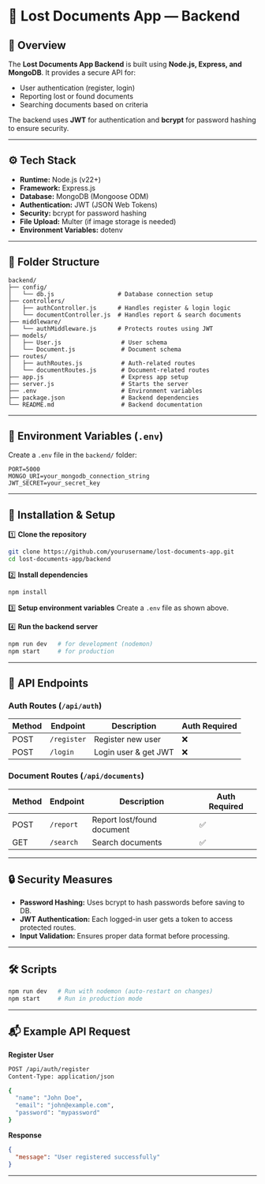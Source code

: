 

# 📂 Lost Documents App — Backend

## 📌 Overview

The **Lost Documents App Backend** is built using **Node.js, Express, and MongoDB**.
It provides a secure API for:

* User authentication (register, login)
* Reporting lost or found documents
* Searching documents based on criteria

The backend uses **JWT** for authentication and **bcrypt** for password hashing to ensure security.

---

## ⚙️ Tech Stack

* **Runtime:** Node.js (v22+)
* **Framework:** Express.js
* **Database:** MongoDB (Mongoose ODM)
* **Authentication:** JWT (JSON Web Tokens)
* **Security:** bcrypt for password hashing
* **File Upload:** Multer (if image storage is needed)
* **Environment Variables:** dotenv

---

## 📁 Folder Structure

```
backend/
├── config/
│   └── db.js                  # Database connection setup
├── controllers/
│   ├── authController.js      # Handles register & login logic
│   └── documentController.js  # Handles report & search documents
├── middleware/
│   └── authMiddleware.js      # Protects routes using JWT
├── models/
│   ├── User.js                 # User schema
│   └── Document.js             # Document schema
├── routes/
│   ├── authRoutes.js           # Auth-related routes
│   └── documentRoutes.js       # Document-related routes
├── app.js                      # Express app setup
├── server.js                   # Starts the server
├── .env                        # Environment variables
├── package.json                # Backend dependencies
└── README.md                   # Backend documentation
```

---

## 🔑 Environment Variables (`.env`)

Create a `.env` file in the `backend/` folder:

```
PORT=5000
MONGO_URI=your_mongodb_connection_string
JWT_SECRET=your_secret_key
```

---

## 🚀 Installation & Setup

1️⃣ **Clone the repository**

```bash
git clone https://github.com/yourusername/lost-documents-app.git
cd lost-documents-app/backend
```

2️⃣ **Install dependencies**

```bash
npm install
```

3️⃣ **Setup environment variables**
Create a `.env` file as shown above.

4️⃣ **Run the backend server**

```bash
npm run dev   # for development (nodemon)
npm start     # for production
```

---

## 📡 API Endpoints

### **Auth Routes** (`/api/auth`)

| Method | Endpoint    | Description          | Auth Required |
| ------ | ----------- | -------------------- | ------------- |
| POST   | `/register` | Register new user    | ❌             |
| POST   | `/login`    | Login user & get JWT | ❌             |

### **Document Routes** (`/api/documents`)

| Method | Endpoint  | Description                | Auth Required |
| ------ | --------- | -------------------------- | ------------- |
| POST   | `/report` | Report lost/found document | ✅             |
| GET    | `/search` | Search documents           | ✅             |

---

## 🔒 Security Measures

* **Password Hashing:** Uses bcrypt to hash passwords before saving to DB.
* **JWT Authentication:** Each logged-in user gets a token to access protected routes.
* **Input Validation:** Ensures proper data format before processing.

---

## 🛠 Scripts

```bash
npm run dev   # Run with nodemon (auto-restart on changes)
npm start     # Run in production mode
```

---

## 📬 Example API Request

**Register User**

```bash
POST /api/auth/register
Content-Type: application/json

{
  "name": "John Doe",
  "email": "john@example.com",
  "password": "mypassword"
}
```

**Response**

```json
{
  "message": "User registered successfully"
}
```

---


